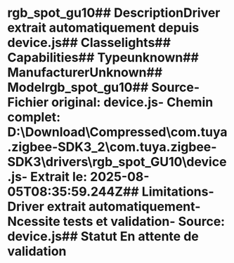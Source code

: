 # rgb_spot_gu10##  DescriptionDriver extrait automatiquement depuis device.js##  Classelights##  Capabilities##  Typeunknown##  ManufacturerUnknown##  Modelrgb_spot_gu10##  Source- **Fichier original**: device.js- **Chemin complet**: D:\Download\Compressed\com.tuya.zigbee-SDK3_2\com.tuya.zigbee-SDK3\drivers\rgb_spot_GU10\device.js- **Extrait le**: 2025-08-05T08:35:59.244Z##  Limitations- Driver extrait automatiquement- Ncessite tests et validation- Source: device.js##  Statut En attente de validation